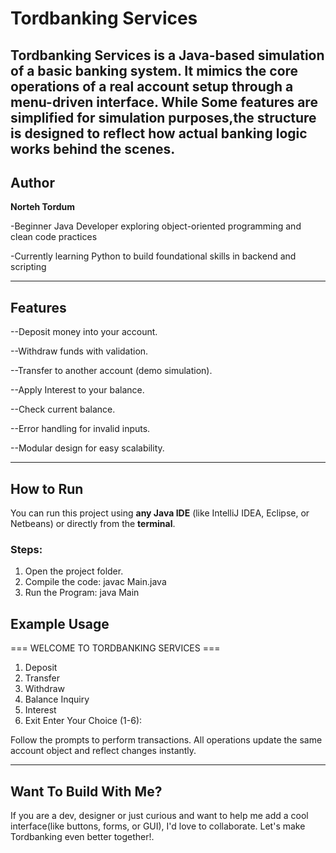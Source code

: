 # Tordbanking Services 
Tordbanking Services is a Java-based simulation of a  basic banking system. It mimics the core operations of a real account setup through a menu-driven interface.
While Some features are simplified for simulation purposes,the structure is designed to reflect how actual banking logic works behind the scenes.
---
## Author
**Norteh Tordum**

-Beginner Java Developer exploring object-oriented programming and clean code practices

-Currently learning Python to build foundational skills in backend and scripting

---
## Features
--Deposit money into your account.

--Withdraw funds with validation.

--Transfer to another account (demo simulation).

--Apply Interest to your balance.

--Check current balance.

--Error handling for invalid inputs.

--Modular design for easy scalability.

---
## How to Run
You can run this project using **any Java IDE** (like IntelliJ IDEA, Eclipse, or Netbeans) or directly from the **terminal**.

### Steps:
1. Open the project folder.
2. Compile the code:
javac Main.java
3. Run the Program:
java Main

## Example Usage
=== WELCOME TO TORDBANKING SERVICES ===
1. Deposit
2. Transfer
3. Withdraw
4. Balance Inquiry
5. Interest
6. Exit Enter Your Choice (1-6):

Follow the prompts to perform transactions. All operations update the same account object and reflect changes instantly.

---

## Want To Build With Me?
If you are a dev, designer or just curious and want to help me add a cool interface(like buttons, forms, or GUI), I'd love to collaborate. Let's make Tordbanking even better together!.